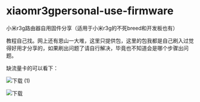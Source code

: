 # xiaomr3gpersonal-use-firmware
小米r3g路由器自用固件分享（适用于小米r3g的不死breed和开发板也有）

教程自己找。网上还有恩山一大堆，这里只提供包，这里的包我都是自己刷入过觉得好用才分享的，如果刷出问题了请自行解决，毕竟也不知道会是哪个步骤出问题。

缺流量卡的可以看下：

![下载 (1)](https://github.com/MSCNUAN/xiaomr3g-personal-use-firmware/assets/77392262/7d234aba-2d9b-41d4-976a-9c6fd086f201)


![下载](https://github.com/MSCNUAN/xiaomr3g-personal-use-firmware/assets/77392262/1415adb6-3b7d-481b-95d7-5084b1df10f6)
